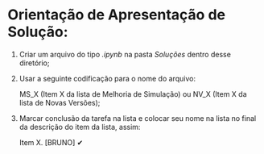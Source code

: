 # Orientação de Apresentação de Solução:
1. Criar um arquivo do tipo *.ipynb*  na pasta *Soluções* dentro desse diretório;
2. Usar a seguinte codificação para o nome do arquivo:

   MS_X (Item X da lista de Melhoria de Simulação) ou NV_X (Item X da lista de Novas Versões);
3. Marcar conclusão da tarefa na lista e colocar seu nome na lista no final da descrição do item da lista, assim:

   Item X. [BRUNO] ✔
